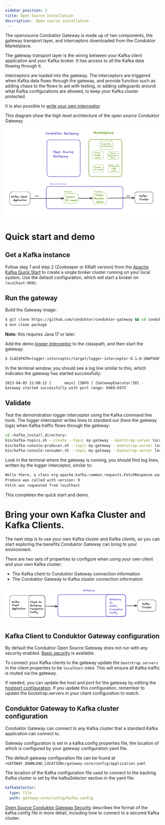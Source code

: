 ```yaml
---
sidebar_position: 3
title: Open Source Installation
description:  Open source installation
---
```



The opensource Conduktor Gateway is made up of two components, the gateway transport layer, and interceptors downloaded from the Conduktor Marketplace.

The gateway transport layer is the wiring between your Kafka client application and your Kafka broker. It has access to all the Kafka data flowing through it. 

Interceptors are loaded into the gateway.  The interceptors are triggered when Kafka data flows through the gateway, and provide function such as adding chaos to the flows to aid with testing, or adding safeguards around what Kafka configurations are allowed, to keep your Kafka cluster protected.

It is also possible to [write your own interceptor](../writeown/write-an-interceptor.md).

This diagram show the high level architecture of the open source Conduktor Gateway

![GatewayAndMarketPlace.png](GatewayAndMarketPlace.png)

# Quick start and demo

## Get a Kafka instance

Follow step 1 and step 2 (Zookeeper or KRaft version) from the [Apache Kafka Quick Start](https://kafka.apache.org/quickstart) to create a single broker cluster running on your local system.  Use the default configuration, which will start a broker on `localhost:9092`.

## Run the gateway

Build the Gateway image:

```bash
$ git clone https://github.com/conduktor/conduktor-gateway && cd conduktor-gateway
$ mvn clean package 
```

**Note:** this requires Java 17 or later.

Add the demo [logger interceptor](https://github.com/conduktor/conduktor-gateway/tree/main/logger-interceptor) to the classpath, and then start the gateway:

```bash
$ CLASSPATH=logger-interceptor/target/logger-interceptor-0.1.0-SNAPSHOT.jar bin/run-gateway.sh
```

In the terminal window, you should see a log line similar to this, which indicates the gateway has started successfully:
```
2023-04-05 22:00:12 [      main] [INFO ] [GatewayExecutor:50] - Gateway started successfully with port range: 6969:6975`
```

## Validate 
Test the demonstration logger interceptor using the Kafka command line tools.  The logger interceptor writes lines to standard out (here the gateway logs) when Kafka traffic flows through the gateway:

```bash
cd <kafka_install_directory>
bin/kafka-topics.sh --create --topic my-gateway --bootstrap-server localhost:6969
bin/kafka-console-producer.sh --topic my-gateway --bootstrap-server localhost:6969
bin/kafka-console-consumer.sh --topic my-gateway --bootstrap-server localhost:6969 --from-beginning --property print.headers=true
```

Look in the terminal where the gateway is running, you should find log lines, written by the logger interceptor, similar to:

```bash
Hello there, a class org.apache.kafka.common.requests.FetchResponse was sent/received
Produce was called with version: 9
Fetch was requested from localhost
```

This completes the quick start and demo.

# Bring your own Kafka Cluster and Kafka Clients.

The next step is to use your own Kafka cluster and Kafka clients, so you can start exploring the benefits Conduktor Gateway can bring to your environment.

There are two sets of properties to configure when using your own client and your own Kafka cluster:

- The Kafka client to Conduktor Gateway connection information
- The Conduktor Gateway to Kafka cluster connection information


![img.png](img.png)


## Kafka Client to Conduktor Gateway configuration

By default the Conduktor Open Source Gateway does not run with any security enabled. [Basic security](../configuration/oss_security.md) is available.

To connect your Kafka clients to the gateway update the `bootstrap.servers` in the client properties to be `localhost:6969`. This will ensure all Kafka traffic is routed via the gateway.

If needed, you can update the host and port for the gateway by editing the [hostport configuration](../configuration/opensource-yaml-config.md#hostport-configurations).  If you update this configuration, remember to update the bootstrap.servers in your client configuration to match.

## Conduktor Gateway to Kafka cluster configuration

Conduktor Gateway can connect to any Kafka cluster that a standard Kafka application can connect to.

Gateway configuration is set in a kafka.config properties file, the location of which is configured by your gateway configuration yaml file.

The default gateway configuration file can be found at `<GATEWAY_DOWNLOAD_LOCATION>/gateway-core/config/application.yaml`

The location of the Kafka configuration file used to connect to the backing Kafka cluster is set by the kafkaSelector section in the yaml file:

```yaml
kafkaSelector:
  type: file
  path: gateway-core/config/kafka.config
```

[Open Source Conduktor Gateway Security](../configuration/oss_security.md) describes the format of the kafka.config file in more detail, including how to connect to a secured Kafka cluster.




